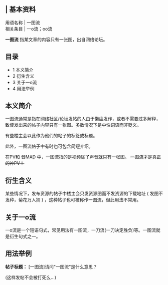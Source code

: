 |  **基本资料**  
---  
用语名称  |  一图流   
相关条目  |  一o流；oo流   
  
**一图流** 指某文章的内容只有一张图，出自网络论坛。

##  目录

  * 1  本义简介 
  * 2  衍生含义 
  * 3  关于一o流 
  * 4  用法举例 

##  本义简介

一图流通常是指在网络社区/论坛发帖的人由于懒癌发作，或者不需要过多解释，致使发出来的帖子内容只有一张图。多数情况下是中性词语而非贬义。

有些楼主会以此作为他们的帖子的标签或标题。

此外，一图流帖子中有时也可包含简短介绍。

在PV和  音MAD  中，一图流指的是视频除了声音就只有一张图。 ~~一图流才是真正的神PV！~~

##  衍生含义

某些情况下，发布资源的帖子中楼主会只发资源图而不发资源的下载地址  (  发图不发种，菊花万人捅  )  ，这种帖子也可被称作一图流，但此用法不常用。

##  关于一o流

一o流是一个短语句式，常见用法有一图流，一刀流(一刀决定胜负)等。一图流就是衍生句式之一。

##  用法举例

**帖子标题：** [一图流]请问"一图流"是什么意思？

(这样发帖不会被打死么...)

